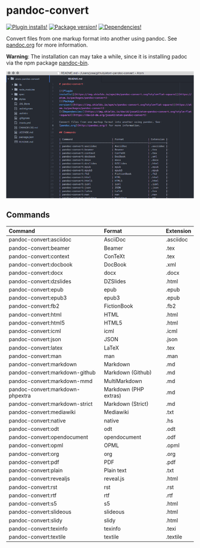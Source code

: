 # pandoc-convert

[![Plugin installs!](https://img.shields.io/apm/dm/pandoc-convert.svg?style=flat-square)](https://atom.io/packages/pandoc-convert)
[![Package version!](https://img.shields.io/apm/v/pandoc-convert.svg?style=flat-square)](https://atom.io/packages/pandoc-convert)
[![Dependencies!](https://img.shields.io/david/josa42/atom-pandoc-convert.svg?style=flat-square)](https://david-dm.org/josa42/atom-pandoc-convert)

Convert files from one markup format into another using pandoc. See
[pandoc.org](http://pandoc.org/) for more information.

**Warning**: The installation can may take a while, since it is installing padoc
via the npm package [pandoc-bin](https://www.npmjs.com/package/pandoc-bin).

![](screenshot.gif)

## Commands

| Command                          | Format                | Extension |
|:---------------------------------|:----------------------|:----------|
| pandoc-convert:asciidoc          | AsciiDoc              | .asciidoc |
| pandoc-convert:beamer            | Beamer                | .tex      |
| pandoc-convert:context           | ConTeXt               | .tex      |
| pandoc-convert:docbook           | DocBook               | .xml      |
| pandoc-convert:docx              | docx                  | .docx     |
| pandoc-convert:dzslides          | DZSlides              | .html     |
| pandoc-convert:epub              | epub                  | .epub     |
| pandoc-convert:epub3             | epub3                 | .epub     |
| pandoc-convert:fb2               | FictionBook           | .fb2      |
| pandoc-convert:html              | HTML                  | .html     |
| pandoc-convert:html5             | HTML5                 | .html     |
| pandoc-convert:icml              | icml                  | .icml     |
| pandoc-convert:json              | JSON                  | .json     |
| pandoc-convert:latex             | LaTeX                 | .tex      |
| pandoc-convert:man               | man                   | .man      |
| pandoc-convert:markdown          | Markdown              | .md       |
| pandoc-convert:markdown-github   | Markdown (Github)     | .md       |
| pandoc-convert:markdown-mmd      | MultiMarkdown         | .md       |
| pandoc-convert:markdown-phpextra | Markdown (PHP extras) | .md       |
| pandoc-convert:markdown-strict   | Markdown (Strict)     | .md       |
| pandoc-convert:mediawiki         | Mediawiki             | .txt      |
| pandoc-convert:native            | native                | .hs       |
| pandoc-convert:odt               | odt                   | .odt      |
| pandoc-convert:opendocument      | opendocument          | .odf      |
| pandoc-convert:opml              | OPML                  | .opml     |
| pandoc-convert:org               | org                   | .org      |
| pandoc-convert:pdf               | PDF                   | .pdf      |
| pandoc-convert:plain             | Plain text            | .txt      |
| pandoc-convert:revealjs          | reveal.js             | .html     |
| pandoc-convert:rst               | rst                   | .rst      |
| pandoc-convert:rtf               | rtf                   | .rtf      |
| pandoc-convert:s5                | s5                    | .html     |
| pandoc-convert:slideous          | slideous              | .html     |
| pandoc-convert:slidy             | slidy                 | .html     |
| pandoc-convert:texinfo           | texinfo               | .texi     |
| pandoc-convert:textile           | textile               | .textile  |
